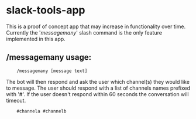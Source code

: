 # slack-tools-app

This is a proof of concept app that may increase in functionality over time. Currently the '_messagemany_' slash command is the only feature implemented in this app.

## /messagemany usage:
        
        /messagemany [message text]
        
The bot will then respond and ask the user which channel(s) they would like to message. The user should respond with a list of channels names prefixed with '#'. If the user doesn't respond within 60 seconds the conversation will timeout.

        #channela #channelb
